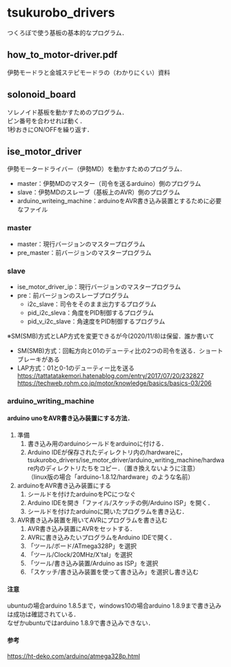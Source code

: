 # tsukurobo_drivers
つくろぼで使う基板の基本的なプログラム．  

## how_to_motor-driver.pdf
伊勢モードラと金城ステピモードラの（わかりにくい）資料

## solonoid_board
ソレノイド基板を動かすためのプログラム．  
ピン番号を合わせれば動く．  
1秒おきにON/OFFを繰り返す．  

## ise_motor_driver
伊勢モータードライバー（伊勢MD）を動かすためのプログラム．  
 - master：伊勢MDのマスター（司令を送るarduino）側のプログラム  
 - slave：伊勢MDのスレーブ（基板上のAVR）側のプログラム  
 - arduino_writeing_machine：arduinoをAVR書き込み装置とするために必要なファイル  

### master
 - master：現行バージョンのマスタープログラム  
 - pre_master：前バージョンのマスタープログラム  

### slave
 - ise_motor_driver_ip：現行バージョンのマスタープログラム  
 - pre：前バージョンのスレーブプログラム  
 	 - i2c_slave：司令をそのまま出力するプログラム  
	 - pid_i2c_sleva：角度をPID制御するプログラム  
	 - pid_v_i2c_slave：角速度をPID制御するプログラム  

※SM(SMB)方式とLAP方式を変更できるが今(2020/11/8)は保留．誰か書いて  
- SM(SMB)方式：回転方向と01のデューティ比の2つの司令を送る．ショートブレーキがある
- LAP方式：01と0-1のデューティー比を送る  
https://tattatatakemori.hatenablog.com/entry/2017/07/20/232827  
https://techweb.rohm.co.jp/motor/knowledge/basics/basics-03/206  

### arduino_writing_machine
#### arduino unoをAVR書き込み装置にする方法．
1. 準備
    1. 書き込み用のarduinoシールドをarduinoに付ける．
    1. Arduino IDEが保存されたディレクトリ内の/hardwareに，tsukurobo_drivers/ise_motor_driver/arduino_writing_machine/hardware内のディレクトリたちをコピー．（置き換えないように注意）  
    （linux版の場合「arduino-1.8.12/hardware」のような名前）
1. arduinoをAVR書き込み装置にする
    1. シールドを付けたarduinoをPCにつなぐ
    1. Arduino IDEを開き「ファイル/スケッチの例/Arduino ISP」を開く．
    1. シールドを付けたarduinoに開いたプログラムを書き込む．
1. AVR書き込み装置を用いてAVRにプログラムを書き込む
    1. AVR書き込み装置にAVRをセットする．
    1. AVRに書き込みたいプログラムをArduino IDEで開く．
    1. 「ツール/ボード/ATmega328P」を選択
    1. 「ツール/Clock/20MHz/X'tal」を選択
    1. 「ツール/書き込み装置/Arduino as ISP」を選択
    1. 「スケッチ/書き込み装置を使って書き込み」を選択し書き込む

#### 注意
ubuntuの場合arduino 1.8.5まで，windows10の場合arduino 1.8.9まで書き込みは成功は確認されている．  
なぜかubuntuではarduino 1.8.9で書き込みできない．  

#### 参考
https://ht-deko.com/arduino/atmega328p.html
